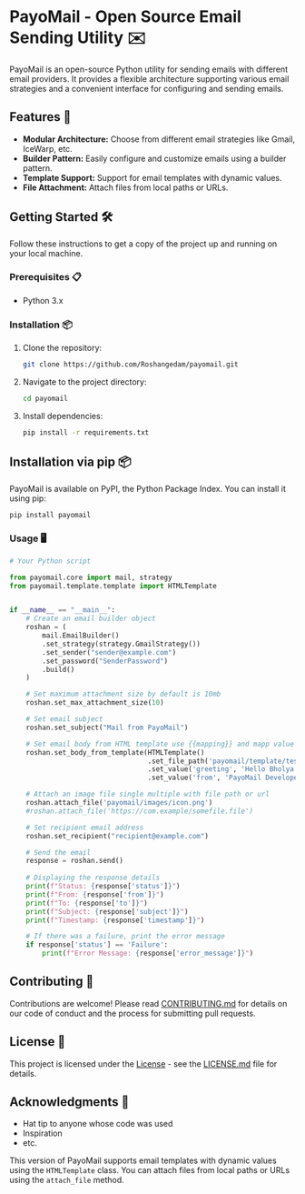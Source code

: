 # PayoMail - Open Source Email Sending Utility ✉️

PayoMail is an open-source Python utility for sending emails with different email providers. It provides a flexible architecture supporting various email strategies and a convenient interface for configuring and sending emails.

## Features 🚀

- **Modular Architecture:** Choose from different email strategies like Gmail, IceWarp, etc.
- **Builder Pattern:** Easily configure and customize emails using a builder pattern.
- **Template Support:** Support for email templates with dynamic values.
- **File Attachment:** Attach files from local paths or URLs.

## Getting Started 🛠️

Follow these instructions to get a copy of the project up and running on your local machine.

### Prerequisites 📋

- Python 3.x

### Installation 📦

1. Clone the repository:

    ```bash
    git clone https://github.com/Roshangedam/payomail.git
    ```

2. Navigate to the project directory:

    ```bash
    cd payomail
    ```

3. Install dependencies:

    ```bash
    pip install -r requirements.txt
    ```

## Installation via pip 📦

PayoMail is available on PyPI, the Python Package Index. You can install it using pip:

```bash
pip install payomail
```

### Usage 🖥️

```python
# Your Python script

from payomail.core import mail, strategy
from payomail.template.template import HTMLTemplate


if __name__ == "__main__":
    # Create an email builder object
    roshan = (
        mail.EmailBuilder()
        .set_strategy(strategy.GmailStrategy())  
        .set_sender("sender@example.com")
        .set_password("SenderPassword")
        .build()
    )

    # Set maximum attachment size by default is 10mb
    roshan.set_max_attachment_size(10)

    # Set email subject
    roshan.set_subject("Mail from PayoMail")

    # Set email body from HTML template use {{mapping}} and mapp value of html with .set_value('mapping', 'some value')
    roshan.set_body_from_template(HTMLTemplate()
                                  .set_file_path('payomail/template/test.html')
                                  .set_value('greeting', 'Hello Bholya')
                                  .set_value('from', 'PayoMail Developer'))

    # Attach an image file single multiple with file path or url
    roshan.attach_file('payomail/images/icon.png')
    #roshan.attach_file('https://com.example/somefile.file')

    # Set recipient email address
    roshan.set_recipient("recipient@example.com")

    # Send the email
    response = roshan.send()
    
    # Displaying the response details
    print(f"Status: {response['status']}")
    print(f"From: {response['from']}")
    print(f"To: {response['to']}")
    print(f"Subject: {response['subject']}")
    print(f"Timestamp: {response['timestamp']}")

    # If there was a failure, print the error message
    if response['status'] == 'Failure':
        print(f"Error Message: {response['error_message']}")

```

## Contributing 🤝

Contributions are welcome! Please read [CONTRIBUTING.md](CONTRIBUTING.md) for details on our code of conduct and the process for submitting pull requests.

## License 📄

This project is licensed under the [License](LICENSE.md) - see the [LICENSE.md](LICENSE.md) file for details.

## Acknowledgments 🙌

- Hat tip to anyone whose code was used
- Inspiration
- etc.

This version of PayoMail supports email templates with dynamic values using the `HTMLTemplate` class. You can attach files from local paths or URLs using the `attach_file` method.
